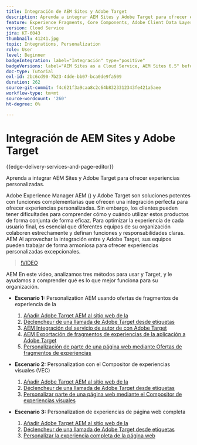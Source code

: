 ```yaml
---
title: Integración de AEM Sites y Adobe Target
description: Aprenda a integrar AEM Sites y Adobe Target para ofrecer experiencias personalizadas.
feature: Experience Fragments, Core Components, Adobe Client Data Layer
version: Cloud Service
jira: KT-6043
thumbnail: 41241.jpg
topic: Integrations, Personalization
role: User
level: Beginner
badgeIntegration: label="Integración" type="positive"
badgeVersions: label="AEM Sites as a Cloud Service, AEM Sites 6.5" before-title="false"
doc-type: Tutorial
exl-id: 2bc6cd90-7b23-4dde-bb07-bca0de9fa509
duration: 262
source-git-commit: f4c621f3a9caa8c2c64b8323312343fe421a5aee
workflow-type: tm+mt
source-wordcount: '260'
ht-degree: 0%

---
```


# Integración de AEM Sites y Adobe Target

{{edge-delivery-services-and-page-editor}}

Aprenda a integrar AEM Sites y Adobe Target para ofrecer experiencias personalizadas.

Adobe Experience Manager AEM () y Adobe Target son soluciones potentes con funciones complementarias que ofrecen una integración perfecta para ofrecer experiencias personalizadas. Sin embargo, los clientes pueden tener dificultades para comprender cómo y cuándo utilizar estos productos de forma conjunta de forma eficaz. Para optimizar la experiencia de cada usuario final, es esencial que diferentes equipos de su organización colaboren estrechamente y definan funciones y responsabilidades claras. AEM Al aprovechar la integración entre y Adobe Target, sus equipos pueden trabajar de forma armoniosa para ofrecer experiencias personalizadas excepcionales.

>[!VIDEO](https://video.tv.adobe.com/v/41241?quality=12&learn=on)

AEM En este vídeo, analizamos tres métodos para usar y Target, y le ayudamos a comprender qué es lo que mejor funciona para su organización.

* __Escenario 1:__ Personalization AEM usando ofertas de fragmentos de experiencia de la

   1. [Añadir Adobe Target AEM al sitio web de la](./add-target-launch-extension.md)
   1. [Déclencheur de una llamada de Adobe Target desde etiquetas](./load-and-fire-target.md)
   1. [AEM Integración del servicio de autor de con Adobe Target](./setup-aem-target-cloud-service.md)
   1. [AEM Exportación de fragmentos de experiencias de la aplicación a Adobe Target](./export-experience-fragment-target.md)
   1. [Personalización de parte de una página web mediante Ofertas de fragmentos de experiencias](./create-target-activity.md)

* __Escenario 2:__ Personalization con el Compositor de experiencias visuales (VEC)

   1. [Añadir Adobe Target AEM al sitio web de la](./add-target-launch-extension.md)
   1. [Déclencheur de una llamada de Adobe Target desde etiquetas](./load-and-fire-target.md)
   1. [Personalizar parte de una página web mediante el Compositor de experiencias visuales](./personalization-using-vec.md)

* __Escenario 3:__ Personalization de experiencias de página web completa

   1. [Añadir Adobe Target AEM al sitio web de la](./add-target-launch-extension.md)
   1. [Déclencheur de una llamada de Adobe Target desde etiquetas](./load-and-fire-target.md)
   1. [Personalizar la experiencia completa de la página web](./personalization-web-page.md)
